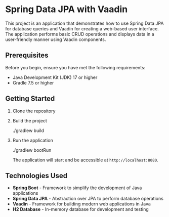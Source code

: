# Spring Data JPA with Vaadin

This project is an application that demonstrates how to use Spring Data JPA for database queries and Vaadin for creating a web-based user interface. The application performs basic CRUD operations and displays data in a user-friendly manner using Vaadin components.

## Prerequisites

Before you begin, ensure you have met the following requirements:

- Java Development Kit (JDK) 17 or higher
- Gradle 7.5 or higher

## Getting Started

1. Clone the repository

2. Build the project
   
    ./gradlew build

3. Run the application
   
    ./gradlew bootRun

    The application will start and be accessible at `http://localhost:8080`.

## Technologies Used

- **Spring Boot** - Framework to simplify the development of Java applications
- **Spring Data JPA** - Abstraction over JPA to perform database operations
- **Vaadin** - Framework for building modern web applications in Java
- **H2 Database** - In-memory database for development and testing
